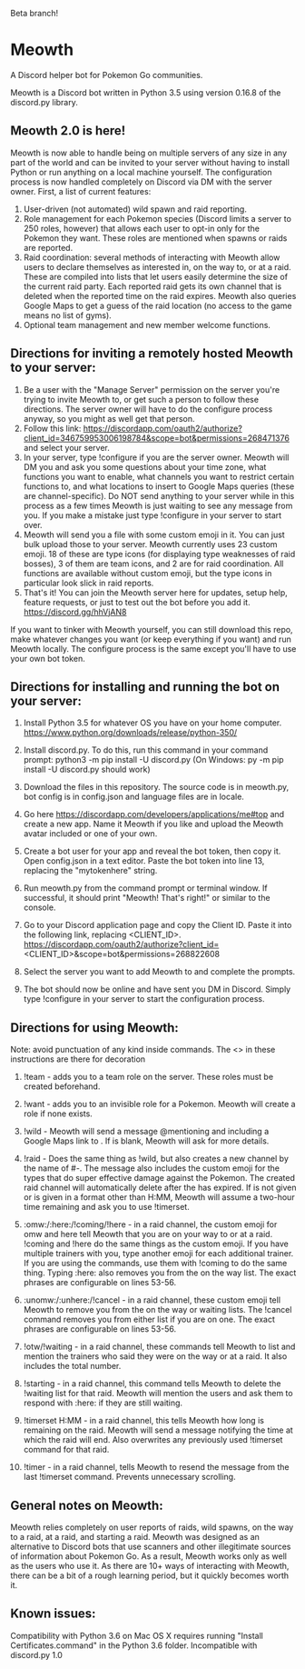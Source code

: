 Beta branch!
# Meowth
A Discord helper bot for Pokemon Go communities.

Meowth is a Discord bot written in Python 3.5 using version 0.16.8 of the discord.py library.

## Meowth 2.0 is here! 

Meowth is now able to handle being on multiple servers of any size in any part of the world and can be invited to your server without having to install Python or run anything on a local machine yourself. The configuration process is now handled completely on Discord via DM with the server owner. First, a list of current features:

1. User-driven (not automated) wild spawn and raid reporting.
2. Role management for each Pokemon species (Discord limits a server to 250 roles, however) that allows each user to opt-in only for the Pokemon they want. These roles are mentioned when spawns or raids are reported.
3. Raid coordination: several methods of interacting with Meowth allow users to declare themselves as interested in, on the way to, or at a raid. These are compiled into lists that let users easily determine the size of the current raid party. Each reported raid gets its own channel that is deleted when the reported time on the raid expires. Meowth also queries Google Maps to get a guess of the raid location (no access to the game means no list of gyms).
4. Optional team management and new member welcome functions.

## Directions for inviting a remotely hosted Meowth to your server:
1. Be a user with the "Manage Server" permission on the server you're trying to invite Meowth to, or get such a person to follow these directions. The server owner will have to do the configure process anyway, so you might as well get that person.
2. Follow this link: https://discordapp.com/oauth2/authorize?client_id=346759953006198784&scope=bot&permissions=268471376 and select your server.
3. In your server, type !configure if you are the server owner. Meowth will DM you and ask you some questions about your time zone, what functions you want to enable, what channels you want to restrict certain functions to, and what locations to insert to Google Maps queries (these are channel-specific). Do NOT send anything to your server while in this process as a few times Meowth is just waiting to see any message from you. If you make a mistake just type !configure in your server to start over.
4. Meowth will send you a file with some custom emoji in it. You can just bulk upload those to your server. Meowth currently uses 23 custom emoji. 18 of these are type icons (for displaying type weaknesses of raid bosses), 3 of them are team icons, and 2 are for raid coordination. All functions are available without custom emoji, but the type icons in particular look slick in raid reports.
5. That's it! You can join the Meowth server here for updates, setup help, feature requests, or just to test out the bot before you add it. https://discord.gg/hhVjAN8 

If you want to tinker with Meowth yourself, you can still download this repo, make whatever changes you want (or keep everything if you want) and run Meowth locally. The configure process is the same except you'll have to use your own bot token.

## Directions for installing and running the bot on your server:

1. Install Python 3.5 for whatever OS you have on your home computer. https://www.python.org/downloads/release/python-350/

2. Install discord.py. To do this, run this command in your command prompt: python3 -m pip install -U discord.py
(On Windows: py -m pip install -U discord.py should work)

3. Download the files in this repository. The source code is in meowth.py, bot config is in config.json and language files are in locale.

4. Go here https://discordapp.com/developers/applications/me#top and create a new app. Name it Meowth if you like and upload the 
Meowth avatar included or one of your own. 

5. Create a bot user for your app and reveal the bot token, then copy it. Open config.json in a text editor.  Paste the bot token into line 13, replacing the "mytokenhere" string.

6. Run meowth.py from the command prompt or terminal window. If successful, it should print "Meowth! That's right!" or similar to the 
console.

7. Go to your Discord application page and copy the Client ID. Paste it into the following link, replacing <CLIENT_ID>.
   https://discordapp.com/oauth2/authorize?client_id=<CLIENT_ID>&scope=bot&permissions=268822608 

5. Select the server you want to add Meowth to and complete the prompts.

9. The bot should now be online and have sent you DM in Discord. Simply type !configure in your server to start the configuration process.



## Directions for using Meowth:
Note: avoid punctuation of any kind inside commands. The <> in these instructions are there for decoration

1. !team <teamname> - adds you to a team role on the server. These roles must be created beforehand.

2. !want <pokemonname> - adds you to an invisible role for a Pokemon. Meowth will create a role if none exists.

3. !wild <pokemonname> <location> - Meowth will send a message @mentioning <pokemonname> and including a Google Maps link
to <location>. If <location> is blank, Meowth will ask for more details.

4. !raid <pokemonname> <location> <time remaining> - Does the same thing as !wild, but also creates a new channel by the name of
#<pokemonname>-<location>. The message also includes the custom emoji for the types that do super effective damage against the 
Pokemon. The created raid channel will automatically delete after the <time remaining> has expired. If <time remaining> is not given or is given in a format other than H:MM, Meowth will assume a two-hour time remaining and ask you to use !timerset.

5. :omw:/:here:/!coming/!here - in a raid channel, the custom emoji for omw and here tell Meowth that you are on your way to or at a raid. !coming and !here do the same things as the custom emoji. If you have multiple trainers with you, type another emoji for each additional trainer. If you are using the commands, use them with !coming <number> to do the same thing. Typing :here: also removes you from the on the way list. The exact phrases are configurable on lines 53-56.

6. :unomw:/:unhere:/!cancel - in a raid channel, these custom emoji tell Meowth to remove you from the on the way or waiting lists. The !cancel command removes you from either list if you are on one. The exact phrases are configurable on lines 53-56.

7. !otw/!waiting - in a raid channel, these commands tell Meowth to list and mention the trainers who said they were on the way
or at a raid. It also includes the total number.

8. !starting - in a raid channel, this command tells Meowth to delete the !waiting list for that raid. Meowth will mention the
users and ask them to respond with :here: if they are still waiting.

9. !timerset H:MM - in a raid channel, this tells Meowth how long is remaining on the raid. Meowth will send a message notifying
the time at which the raid will end. Also overwrites any previously used !timerset command for that raid.

10. !timer - in a raid channel, tells Meowth to resend the message from the last !timerset command. Prevents unnecessary
scrolling.


## General notes on Meowth:

Meowth relies completely on user reports of raids, wild spawns, on the way to a raid, at a raid, and starting a raid. Meowth
was designed as an alternative to Discord bots that use scanners and other illegitimate sources of information about Pokemon Go.
As a result, Meowth works only as well as the users who use it. As there are 10+ ways of interacting with Meowth, there
can be a bit of a rough learning period, but it quickly becomes worth it.

## Known issues:

Compatibility with Python 3.6 on Mac OS X requires running "Install Certificates.command" in the Python 3.6 folder. Incompatible with discord.py 1.0



